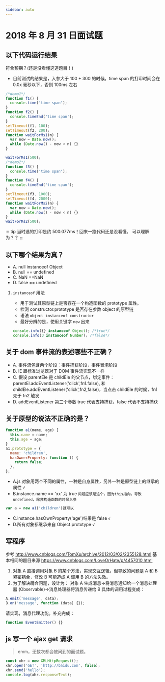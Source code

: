 ```yaml
---
sidebar: auto
---
```


# 2018 年 8 月 31 日面试题

## 以下代码运行结果

符合预期？(还是没看懂这道题目！)

- 目前测试的结果是，入参大于 100 + 300 的时候，time span 的打印时间会在 0.0x 毫秒以下，否则 100ms 左右

```js
/*demo1*/
function f1() {
  console.time('time span');
}
function f2() {
  console.timeEnd('time span');
}
setTimeout(f1, 100);
setTimeout(f2, 200);
function waitForMs1(n) {
  var now = Date.now();
  while (Date.now() - now < n) {}
}

waitForMs1(500);
/*demo2*/
function f3() {
  console.time('time span');
}
function f4() {
  console.timeEnd('time span');
}
setTimeout(f3, 1000);
setTimeout(f4, 2000);
function waitForMs2(n) {
  var now = Date.now();
  while (Date.now() - now < n) {}
}
waitForMs2(500);
```

::: tip
当时选的打印是约 500.077ms！回来一跑代码还是没看懂。
可以理解为？？
:::

## 以下哪个结果为真？

- A. null instanceof Object
- B. null == undefined
- C. NaN ==NaN
- D. false == undefined

1. `instanceof` 用法

   - 用于测试其原型链上是否存在一个构造函数的 prototype 属性。
   - 检测 constructor.prototype 是否存在参数 object 的原型链
   - 语法 `object instanceof constructor`
   - 最好分辨的是，使用关键字 `new` 出来

   ```js
   console.info({} instanceof Object); /*true*/
   console.info(3 instanceof Number); /*false*/
   ```

## 关于 dom 事件流的表述哪些不正确？

- A. 事件流包含两个阶段：事件捕获阶段，事件冒泡阶段
- B. IE 跟标准浏览器对于 DOM 事件流实现不一样
- C. 假设 parentEle 是 childEle 的父节点，绑定事件：parentEl.addEventListener('click',fn1.false),
  和 childEle.addEventListener('click',fn2,false)，当点击 childEle 的时候，fn1 先于 fn2 触发
- D. addEventListener 第三个参数 true 代表支持捕获，false 代表不支持捕获

## 关于原型的说法不正确的是？

```js
function a1(name, age) {
  this.name = name;
  this.age = age;
}
a1.prototype = {
  name: 'children',
  hasOwnerProperty: function () {
    return false;
  },
};
```

- A.js 对象用两个不同的属性，一种是自身属性，另外一种是原型链上的继承的属性 `√`
- B.instance.name == 'xx' 为 true `问题应该是这个，因为this指向，导致undefined，除非构造函数的时候入参`

```js
var a = new a1('children')就可以
```

- C.instance.hasOwnProperty('age')结果是 false `√`
- D.所有对象都继承来自 Object.prototype `√`

## 写程序

参考 http://www.cnblogs.com/TomXu/archive/2012/03/02/2355128.html
基本相同的题目来源 https://www.cnblogs.com/LoveOrHate/p/4457010.html

1. 对象 A 直接调用对象 B 的某个方法，实现交互逻辑。但导致的问题是 A 和 B 紧密耦合，修改 B 可能造成 A 调用 B 的方法失效。
2. 为了解决耦合问题，设计为：
   对象 A 生成消息->将消息通知给一个消息处理器 (Observable)->消息处理器将消息传递给 B 具体的调用过程变成：

```js
A.emit('message', data);
B.on('message', function (data) {});
```

请实现，消息代理功能。补充完成：

```js
function EventEmitter() {}
```

## js 写一个 ajax get 请求

> emm，无数次都会被问到的面试题。

```js
const xhr = new XMLHttpRequest();
xhr.open('GET', 'http://baidu.com', false);
xhr.send('hello');
console.log(xhr.responseText);
```
